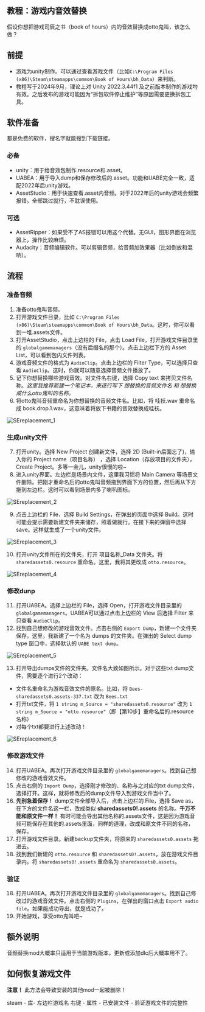 ## 教程：游戏内音效替换
假设你想把游戏司辰之书（book of hours）内的音效替换成otto鬼叫，该怎么做？

## 前提
- 游戏为unity制作。可以通过查看游戏文件（比如`C:\Program Files (x86)\Steam\steamapps\common\Book of Hours\bh_Data`）来判断。
- 教程写于2024年9月，理论上对 Unity 2022.3.44f1 及之前版本制作的游戏均有效。之后发布的游戏可能因为“拆包软件停止维护”等原因需要更换拆包工具。
  
## 软件准备
都是免费的软件，搜名字就能搜到下载链接。

### 必备
- unity：用于给音效包制作.resource和.asset。
- UABEA：用于导入dump和保存修改后的.asset。功能和UABE完全一致，适配2022年后unity游戏。
- AssetStudio：用于快速查看.asset内音频。对于2022年后的unity游戏会频繁报错，全部跳过就行，不耽误使用。
### 可选
- AssetRipper：如果受不了AS报错可以用这个代替。无GUI，图形界面在浏览器上，操作比较麻烦。
- Audacity：音频编辑软件。可以剪辑音频，给音频加效果器（比如倒放和混响）。

## 流程

### 准备音频
1. 准备otto鬼叫音频。
2. 打开游戏文件目录，比如 `C:\Program Files (x86)\Steam\steamapps\common\Book of Hours\bh_Data`。这时，你可以看到一堆.assets文件。
3. 打开AssetStudio，点击上边栏的 File，点击 Load File，打开游戏文件目录里的 `globalgamemanagers`（没有后缀名的那个）。点击上边栏下方的 Asset List，可以看到包内文件列表。
4. 游戏音频文件的格式为 `AudioClip`。点击上边栏的 Filter Type，可以选择只查看 `AudioClip`。这时，你就可以随意选择音频文件播放了。
5. 记下你想替换哪些游戏音效。对文件名右键，选择 Copy text 来拷贝文件名称。*这里我推荐新建一个笔记本，来逐行写下 想替换的音频文件名 和 想替换成什么otto鬼叫的名称。*
6. 将otto鬼叫音频重命名为你想替换的音频文件名。比如，将 哇袄.wav 重命名成 book.drop.1.wav，这意味着将放下书籍的音效替换成哇袄。

![SEreplacement_1](https://github.com/user-attachments/assets/cb02fb48-c4cd-464f-a396-b87929c10d2f)

### 生成unity文件
7. 打开unity。选择 New Project 创建新文件，选择 2D (Built-in后面忘了)，输入你的 Project name（项目名称） ，选择 Location（存放项目的文件夹），Create Project。多等一会儿，unity很慢的啦~
8. 进入unity界面。左边栏是场景内文件，这里我习惯将 Main Camera 等场景文件删除。把刚才重命名后的otto鬼叫音频拖到界面下方的位置，然后再从下方拖到左边栏。这时可以看到场景内多了喇叭图标。

![SEreplacement_2](https://github.com/user-attachments/assets/b09becfb-f044-448a-bbdd-84a6a326e7b9)

9. 点击上边栏的 File，选择 Build Settings，在弹出的页面中选择 Build。这时可能会提示需要新建文件夹来储存，照着做就行。在接下来的弹窗中选择 save。这样就生成了一个unity文件。

![SEreplacement_3](https://github.com/user-attachments/assets/c233daa4-79a1-4cbd-acb0-db79b7fed3d7)

10. 打开unity文件所在的文件夹，打开 项目名称_Data 文件夹。将 `sharedassets0.resource` 重命名。这里，我将其更改成 `otto.resource`。
    
![SEreplacement_4](https://github.com/user-attachments/assets/00a63398-aa3a-4d1b-a5db-f12b843be6d9)

### 修改dunp
11. 打开UABEA。选择上边栏的 File，选择 Open，打开游戏文件目录里的 `globalgamemanagers`。UABEA可以通过点击上边栏的 View 后选择 Filter 来只查看 `AudioClip`。
12. 找到自己想修改的游戏音效文件。点击右侧的 `Export Dump`，新建一个文件夹保存。这里，我新建了一个名为 dumps 的文件夹。在弹出的 Select dump type 窗口中，选择默认的 `UABE text dump`。

![SEreplacement_5](https://github.com/user-attachments/assets/4ae7b571-5a96-40af-8a43-e237e8b76b1c)

13. 打开导出dumps文件的文件夹。文件名大致如图所示。对于这些txt dump文件，需要逐个进行2个改动： 
   - 文件名重命名为游戏音效文件的原名。比如，将 `Bees-sharedassets0.assets-337.txt` 改为 `Bees.txt`
   - 打开txt文件，将 `1 string m_Source = "sharedassets0.resource"` 改为 `1 string m_Source = "otto.resource"`（即【第10步】重命名后的.resource名称）
   - 对每个txt都要进行上述改动！

![SEreplacement_6](https://github.com/user-attachments/assets/d670d9ff-8ca6-4e79-8350-7323a5ddc35c)

### 修改游戏文件
14. 打开UABEA。再次打开游戏文件目录里的 `globalgamemanagers`。找到自己想修改的游戏音效文件。
15. 点击右侧的 `Import Dump`，选择刚才修改的、名称与之对应的txt dump文件，选择打开。这样，就将修改后的dump文件导入到游戏文件当中了。
16. **先别急着保存！** dump文件全部导入后，点击上边栏的 File，选择 Save as，在下方的文件名这一栏，改成类似 **sharedassets0!.assets** 的名称。**千万不能和原文件一样！** 有时可能会导出其他名称的.assets文件，这是因为游戏音频可能保存在其他的.assets里面，同样的道理，改成和原文件不同的名称，保存。
17. 打开游戏文件目录。新建backup文件夹，将原来的 `sharedassets0.assets` 拖进去。
18. 找到我们新建的 `otto.resource` 和 `sharedassets0!.assets`，放在游戏文件目录内。将 `sharedassets0!.assets` 重命名为 `sharedassets0.assets`。

### 验证
18. 打开UABEA。再次打开游戏文件目录里的 `globalgamemanagers`。找到自己修改过的游戏音效文件。点击右侧的 `Plugins`，在弹出的窗口点击 `Export audio file`。如果能成功导出，就是成功了。
19. 开始游戏，享受otto鬼叫吧~

## 额外说明
音频替换mod大概率只适用于当前游戏版本，更新或添加dlc后大概率用不了。

## 如何恢复游戏文件
**注意！** 此方法会导致安装的其他mod一起被删除！

steam - 库- 左边栏游戏名 右键 - 属性 - 已安装文件 - 验证游戏文件的完整性
